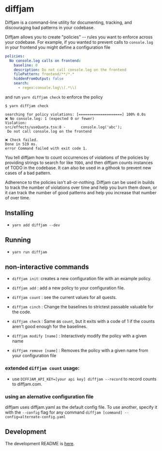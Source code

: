 # diffjam

Diffjam is a command-line utility for documenting, tracking, and discouraging bad patterns in your codebase.

Diffjam allows you to create "policies" -- rules you want to enforce across your codebase. For example, if you wanted to prevent calls to `console.log` in your frontend you might define a configuration file

```yaml
policies:
  No console.log calls on frontend:
    baseline: 0
    description: Do not call console.log on the frontend
    filePattern: frontend/**/*.*
    hiddenFromOutput: false
    search:
      - regex:console.log\\(.*\\)
```

and run `yarn diffjam check` to enforce the policy

```
$ yarn diffjam check

searching for policy violations: [====================] 100% 0.0s
❌️ No console.log: 1 (expected 0 or fewer)
Violation:
src/effects/useQuota.tsx:8 -       console.log('abc');
 Do not call console.log on the frontend

❌️ Check failed.
Done in 519 ms.
error Command failed with exit code 1.
```

You tell diffjam how to count occurrences of violations of the policies
by providing strings to search for like `TODO`, and then diffjam counts instances of TODO in the codebase.
It can also be used in a githook to prevent new cases of a bad pattern.

Adherence to the policies isn't all-or-nothing.  Diffjam can be used in builds to track the number of
violations over time and help you burn them down, or it can track the
number of good patterns and help you increase that number of over time.

## Installing

* `yarn add diffjam --dev`


## Running

* `yarn run diffjam`

## non-interactive commands
* `diffjam init`: creates a new configuration file with an example policy.
* `diffjam add` : add a new policy to your configuration file.
* `diffjam count` : see the current values for all quests.

* `diffjam cinch` : Change the baselines to strictest passable valuable for the code.
* `diffjam check` : Same as `count`, but it exits with a code of 1 if the counts aren't good enough for the baselines.
* `diffjam modify [name]` : Interactively modify the policy with a given name
* `diffjam remove [name]` : Removes the policy with a given name from your configuration file

### extended `diffjam count` usage:
* use `DIFFJAM_API_KEY=[your api key] diffjam --record` to record counts to diffjam.com.

### using an alernative configuration file
diffjam uses diffjam.yaml as the default config file. To use another, specify it with the `--config` flag for any command
`diffjam [command] --config=alternate-config.yaml`

## Development
The development README is [here](devREADME.md).
